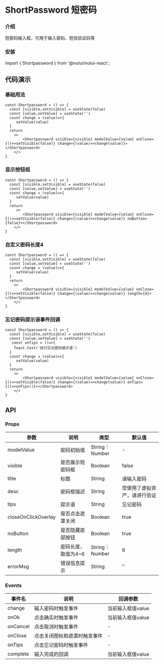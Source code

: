 #  ShortPassword 短密码

### 介绍

短密码输入框，可用于输入密码、短信验证码等

### 安装
import { Shortpassword } from '@nutui/nutui-react';


## 代码演示

### 基础用法
```tsx
const Shortpassword = () => {
  const [visible,setVisible] = useState(false)
  const [value,setValue] = useState('')
  cosnt change = (value)=>{
     setValue(value)
  }
  return 
    <>
        <Shortpassword visible={visible} modelValue={value} onClose={()=>setVisible(false)} change={(value)=>change(value)}></Shortpassword>
    </>
}

```

### 显示按钮组
```tsx
const Shortpassword = () => {
  const [visible,setVisible] = useState(false)
  const [value,setValue] = useState('')
  cosnt change = (value)=>{
     setValue(value)
  }
  return
     <>
        <Shortpassword visible={visible} modelValue={value} onClose={()=>setVisible(false)} change={(value)=>change(value)} noButton={false}></Shortpassword>
    </>
}

```

### 自定义密码长度4
```tsx
const Shortpassword = () => {
  const [visible,setVisible] = useState(false)
  const [value,setValue] = useState('')
  cosnt change = (value)=>{
     setValue(value)
  }
  return 
    <>
        <Shortpassword visible={visible} modelValue={value} onClose={()=>setVisible(false)} change={(value)=>change(value)} length={4}></Shortpassword>
    </>
}

```
### 忘记密码提示语事件回调
```tsx
const Shortpassword = () => {
  const [visible,setVisible] = useState(false)
  const [value,setValue] = useState('')
   const onTips = ()=>{
    Toast.text('执行忘记密码提示语')
  }
  cosnt change = (value)=>{
     setValue(value)
  }
  return 
    <>
        <Shortpassword visible={visible} modelValue={value} onClose={()=>setVisible(false)} change={(value)=>change(value)} onTips={()=>onTips()}></Shortpassword>
    </>
}

```



## API

### Props

| 参数         | 说明                             | 类型   | 默认值           |
|--------------|----------------------------------|--------|------------------|
| modelValue         | 密码初始值               | String｜Number | -                |
| visible        | 是否展示短密码框                         | Boolean | false              |
| title                  | 标题                | String         | 请输入密码                   |
| desc                   | 密码框描述          | String         | 您使用了虚拟资产，请进行验证 |
| tips                   | 提示语              | String         | 忘记密码                     |
| closeOnClickOverlay | 是否点击遮罩关闭    | Boolean        | true                         |
| noButton              | 是否隐藏底部按钮    | Boolean        | true                         |
| length                 | 密码长度，取值为4~6 | String｜Number | 6                            |
| errorMsg              | 错误信息提示        | String         | ''                           |

### Events

| 事件名 | 说明           | 回调参数     |
|--------|----------------|--------------|
| change   | 输入密码时触发事件     |  当前输入框值value    |
| onOk       | 点击确实时触发事件     | 当前输入框值value    |
| onCancel   | 点击取消时触发事件     | -    |
| onClose    | 点击关闭图标和遮罩时触发事件 | -    |
| onTips    | 点击忘记密码时触发事件 | -    |
| complete | 输入完成的回调         | 当前输入框值value    |
